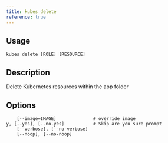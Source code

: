 ```yaml
---
title: kubes delete
reference: true
---
```


## Usage

    kubes delete [ROLE] [RESOURCE]

## Description

Delete Kubernetes resources within the app folder


## Options

```
    [--image=IMAGE]              # override image
y, [--yes], [--no-yes]           # Skip are you sure prompt
    [--verbose], [--no-verbose]  
    [--noop], [--no-noop]        
```

